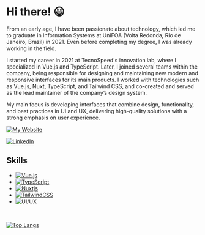 # Hi there! 😃

From an early age, I have been passionate about technology, which led me to graduate in Information Systems at UniFOA (Volta Redonda, Rio de Janeiro, Brazil) in 2021. Even before completing my degree, I was already working in the field.

I started my career in 2021 at TecnoSpeed's innovation lab, where I specialized in Vue.js and TypeScript. Later, I joined several teams within the company, being responsible for designing and maintaining new modern and responsive interfaces for its main products. I worked with technologies such as Vue.js, Nuxt, TypeScript, and Tailwind CSS, and co-created and served as the lead maintainer of the company’s design system.

My main focus is developing interfaces that combine design, functionality, and best practices in UI and UX, delivering high-quality solutions with a strong emphasis on user experience.

[![My Website](https://img.shields.io/badge/Visit%20My%20Website-102030?logoColor=white)](https://daniloribeiro.com/)

[![LinkedIn](https://img.shields.io/badge/LinkedIn-0077B5?logo=linkedin&logoColor=white)](https://www.linkedin.com/in/daniloribeiro00/)

## Skills

- [![Vue.js](https://img.shields.io/badge/Vue.js-%2335495e.svg?logo=vuedotjs&logoColor=%234FC08D)](https://vuejs.org/)
- [![TypeScript](https://img.shields.io/badge/-TypeScript-007ACC?logo=typescript&logoColor=white)](https://www.typescriptlang.org/)
- [![Nuxtjs](https://img.shields.io/badge/Nuxt-002E3B?logo=nuxt&logoColor=%2300DC82)](https://nuxt.com/)
- [![TailwindCSS](https://img.shields.io/badge/Tailwind%20CSS-%2338B2E2.svg?logo=tailwind-css&logoColor=white)](https://tailwindcss.com/)
- ![UI/UX](https://img.shields.io/badge/UI/UX-102030?logoColor=white)

<br />

[![Top Langs](https://github-readme-stats.vercel.app/api/top-langs/?username=daniloribeiro00&layout=compact&theme=tokyonight)](https://github.com/daniloribeiro00/github-readme-stats)
